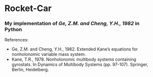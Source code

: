# Rocket-Car

### My implementation of _Ge, Z.M. and Cheng, Y.H., 1982_ in Python

References:
 - Ge, Z.M. and Cheng, Y.H., 1982. Extended Kane’s equations for nonholonomic variable mass system.
 - Kane, T.R., 1978. Nonholonomic multibody systems containing gyrostats. In Dynamics of Multibody Systems (pp. 97-107). Springer, Berlin, Heidelberg.
